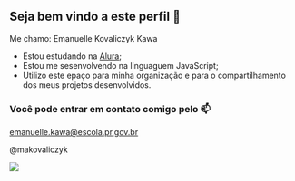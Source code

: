 ## Seja bem vindo a este perfil 🤍

Me chamo: Emanuelle Kovaliczyk Kawa

- Estou estudando na [Alura](https://www.alura.com.br);
- Estou me sesenvolvendo na linguaguem JavaScript;
- Utilizo este epaço para minha organização e para o compartilhamento dos meus projetos desenvolvidos.

### Você pode entrar em contato comigo pelo 📫

emanuelle.kawa@escola.pr.gov.br

@makovaliczyk

![](https://media.tenor.com/WTqJ_jfoyGEAAAAM/flirty-marie.gif)
